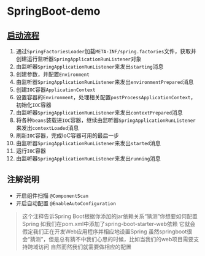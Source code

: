 # SpringBoot-demo

## [启动流程](SpringBootActive.png)
1. 通过`SpringFactoriesLoader`加载`META-INF/spring.factories`文件，获取并创建运行监听器`SpringApplicationRunListener`对象
2. 由监听器`SpringApplicationRunListener`来发出`starting`消息
3. 创建参数，并配置`Environment`
4. 由监听器`SpringApplicationRunListener`来发出`environmentPrepared`消息
5. 创建`IOC`容器`ApplicationContext`
6. 设置容器的`Environment`，处理相关配置`postProcessApplicationContext`，初始化`IOC`容器
7. 由监听器`SpringApplicationRunListener`来发出`contextPrepared`消息
8. 将各种`beans`装载进`IOC`容器，继续由监听器`SpringApplicationRunListener`来发出`contextLoaded`消息
9. 刷新`IOC`容器，完成IoC容器可用的最后一步
10. 由监听器`SpringApplicationRunListener`来发出`started`消息
11. 运行`IOC`容器
12. 由监听器`SpringApplicationRunListener`来发出`running`消息

## 注解说明
- 开启组件扫描 `@ComponentScan`
- 开启自动配置 `@EnableAutoConfiguration`
>  这个注释告诉Spring Boot根据你添加的jar依赖关系“猜测”你想要如何配置Spring
   如我们在pom.xml中添加了spring-boot-starter-web依赖
   它就会假定我们正在开发Web应用程序并相应地设置Spring
   虽然springboot很会“猜测”，但是总有猜不中我们心思的时候，比如当我们的web项目需要支持跨域访问
   自然而然我们就需要做相应的配置
